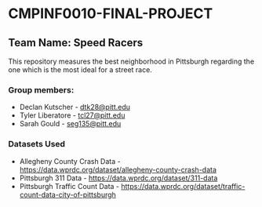 # CMPINF0010-FINAL-PROJECT
## Team Name: Speed Racers

This repository measures the best neighborhood in Pittsburgh regarding the one which is the most ideal for a street race. 


### Group members:  
* Declan Kutscher - dtk28@pitt.edu
* Tyler Liberatore - tcl27@pitt.edu
* Sarah Gould - seg135@pitt.edu


### Datasets Used
* Allegheny County Crash Data - https://data.wprdc.org/dataset/allegheny-county-crash-data
* Pittsburgh 311 Data - https://data.wprdc.org/dataset/311-data
* Pittsburgh Traffic Count Data - https://data.wprdc.org/dataset/traffic-count-data-city-of-pittsburgh